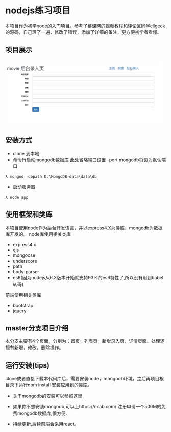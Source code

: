 # nodejs练习项目

本项目作为初学node的入门项目。参考了慕课网的视频教程和评论区同学[cllgeek](https://github.com/cllgeek) 的源码，自己理了一遍，修改了错误，添加了详细的备注，更方便初学者看懂。
## 项目展示
![](https://github.com/stupidehorizon/movie-project/blob/master/project.gif)

## 安装方式
- clone 到本地
- 命令行启动mongodb数据库 此处省略端口设置 -port mongodb将设为默认端口
```javascript
λ mongod -dbpath D:\MongoDB-data\data\db
```
- 启动服务器
```javascript
λ node app
```
## 使用框架和类库

本项目使用node作为后台开发语言，并以express4.X为类库，mongodb为数据库开发的。
node库使用相关类库

- express4.x
- ejs
- mongoose
- underscore
- path
- body-parser
- es6(因为nodejs从6.X版本开始就支持93%的es6特性了,所以没有用到babel转码)

前端使用相关类库

- bootstrap
- jquery

## master分支项目介绍

本分支主要有4个页面，分别为：首页，列表页，新增录入页，详情页面。处理逻辑有新增，修改，删除操作。

## 运行安装(tips)
clone或者直接下载本代码库后，需要安装node，mongodb环境，之后再项目根目录下运行npm install 安装应用到的类库。

* 关于mongodb的安装可以参照[这里](http://www.imooc.com/article/14770)
* 如果你不想安装mongodb,可以上https://mlab.com/ 注册申请一个500M的免费mongodb数据库,很方便.

* 持续更新,后续前端会采用react。
